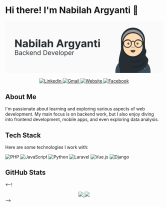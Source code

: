 # Hi there! I'm Nabilah Argyanti 👋

![Cover](assets/Cover.png)

<div align="center">
  <a href="https://www.linkedin.com/in/nargyanti">
    <img src="https://img.shields.io/badge/Linkedin-dodgerblue?style=for-the-badge&logo=linkedin&logoColor=white" alt="Linkedin" />
  </a>
  <a href="mailto:nargyanti@gmail.com">
    <img src="https://img.shields.io/badge/Gmail-red?style=for-the-badge&logo=gmail&logoColor=white" alt="Gmail" />
  </a>
  <a href="http://nargyanti.my.id/">
    <img src="https://img.shields.io/badge/Website-darkgreen?style=for-the-badge&logo=firefox&logoColor=white" alt="Website" />
  </a>
  <a href="https://www.facebook.com/nargyanti29">
    <img src="https://img.shields.io/badge/Facebook-blue?style=for-the-badge&logo=Facebook&logoColor=white" alt="Facebook" />
  </a>
</div>

## About Me

I'm passionate about learning and exploring various aspects of web development. My main focus is on backend work, but I also enjoy diving into frontend development, mobile apps, and even exploring data analysis.

## Tech Stack

Here are some technologies I work with:

![PHP](https://img.shields.io/badge/PHP-steelblue?logo=php&logoColor=white) ![JavaScript](https://img.shields.io/badge/JavaScript-yellow?logo=javascript&logoColor=white) ![Python](https://img.shields.io/badge/python-dodgerblue?logo=python&logoColor=white) ![Laravel](https://img.shields.io/badge/Laravel-red?logo=laravel&logoColor=white) ![Vue.js](https://img.shields.io/badge/Vue.js-darkgreen?logo=vue.js&logoColor=white) ![Django](https://img.shields.io/badge/Django-green?logo=django&logoColor=white)

## GitHub Stats
<--!
<div align="center">
  <a href="https://github.com/nargyanti/github-readme-stats">
    <img height="200" src="https://github-readme-stats-sigma-five.vercel.app/api?username=nargyanti" />
  </a>
  <a href="https://github.com/nargyanti/convoychat">
    <img height="200" src="https://github-readme-stats-sigma-five.vercel.app/api/top-langs?username=nargyanti&layout=compact&langs_count=8&card_width=320" />
  </a>
</div> -->
